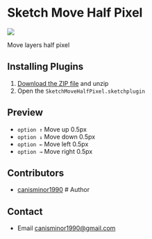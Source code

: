 # Sketch Move Half Pixel

![](https://o4j4l4n7h.qnssl.com/2017-05-23-smhp-1.png)

Move layers half pixel

## Installing Plugins
1. [Download the ZIP file](https://github.com/canisminor1990/sketch-move-half-pixel/archive/master.zip) and unzip
2. Open the `SketchMoveHalfPixel.sketchplugin`

## Preview

* `option ↑` Move up 0.5px
* `option ↓` Move down 0.5px
* `option ←` Move left 0.5px
* `option →` Move right 0.5px

## Contributors
* [canisminor1990](https://github.com/canisminor1990) # Author

## Contact
* Email <canisminor1990@gmail.com>
